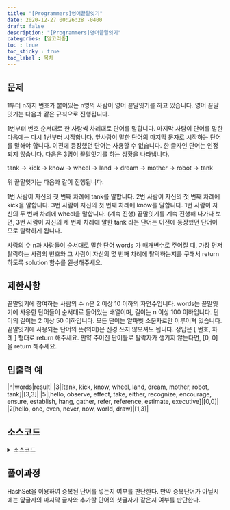 ```yaml
---
title: "[Programmers]영어끝말잇기"
date: 2020-12-27 00:26:28 -0400
draft: false
description: "[Programmers]영어끝말잇기"
categories: [알고리즘]
toc : true
toc_sticky : true
toc_label : 목차
---
```


## 문제

1부터 n까지 번호가 붙어있는 n명의 사람이 영어 끝말잇기를 하고 있습니다. 영어 끝말잇기는 다음과 같은 규칙으로 진행됩니다.

1번부터 번호 순서대로 한 사람씩 차례대로 단어를 말합니다.
마지막 사람이 단어를 말한 다음에는 다시 1번부터 시작합니다.
앞사람이 말한 단어의 마지막 문자로 시작하는 단어를 말해야 합니다.
이전에 등장했던 단어는 사용할 수 없습니다.
한 글자인 단어는 인정되지 않습니다.
다음은 3명이 끝말잇기를 하는 상황을 나타냅니다.

tank → kick → know → wheel → land → dream → mother → robot → tank

위 끝말잇기는 다음과 같이 진행됩니다.

1번 사람이 자신의 첫 번째 차례에 tank를 말합니다.
2번 사람이 자신의 첫 번째 차례에 kick을 말합니다.
3번 사람이 자신의 첫 번째 차례에 know를 말합니다.
1번 사람이 자신의 두 번째 차례에 wheel을 말합니다.
(계속 진행)
끝말잇기를 계속 진행해 나가다 보면, 3번 사람이 자신의 세 번째 차례에 말한 tank 라는 단어는 이전에 등장했던 단어이므로 탈락하게 됩니다.

사람의 수 n과 사람들이 순서대로 말한 단어 words 가 매개변수로 주어질 때, 가장 먼저 탈락하는 사람의 번호와 그 사람이 자신의 몇 번째 차례에 탈락하는지를 구해서 return 하도록 solution 함수를 완성해주세요.

## 제한사항

끝말잇기에 참여하는 사람의 수 n은 2 이상 10 이하의 자연수입니다.
words는 끝말잇기에 사용한 단어들이 순서대로 들어있는 배열이며, 길이는 n 이상 100 이하입니다.
단어의 길이는 2 이상 50 이하입니다.
모든 단어는 알파벳 소문자로만 이루어져 있습니다.
끝말잇기에 사용되는 단어의 뜻(의미)은 신경 쓰지 않으셔도 됩니다.
정답은 [ 번호, 차례 ] 형태로 return 해주세요.
만약 주어진 단어들로 탈락자가 생기지 않는다면, [0, 0]을 return 해주세요.

## 입출력 예

|n|words|result|
|3|[tank, kick, know, wheel, land, dream, mother, robot, tank]|[3,3]|
|5|[hello, observe, effect, take, either, recognize, encourage, ensure, establish, hang, gather, refer, reference, estimate, executive]|[0,0]|
|2[hello, one, even, never, now, world, draw]|[1,3]|

## 소스코드

<details>
<summary>소스코드</summary>
<div markdown="1">

```java
import java.util.*;
class Solution {
public int[] solution(int n, String[] words) {
        int[] answer = new int[2];
        HashSet<String> set = new HashSet<>();
        boolean flag = true;
        int index = -1;
        
        set.add(words[0]);
        for(int i=1;i<words.length;i++) {
        	if(!set.contains(words[i])) {
        		if(words[i-1].charAt(words[i-1].length()-1) != words[i].charAt(0)) {
        			flag = false;
        			index = i;
        			break;
        		}else {
            		set.add(words[i]);
        		}
        	}else {
        		flag=false;
        		index=i;
        		break;
        	}
        }
        
        if(flag) {
        	answer[0]= 0;
        	answer[1]= 0;
        }else {
        	answer[0]= index%n+1;
        	answer[1]= index/n+1;
        }
        return answer;
    }
}

```
</div>
</details>

## 풀이과정
HashSet을 이용하여 중복된 단어를 넣는지 여부를 판단한다.
만약 중복단어가 아닐시에는 앞글자의 마지막 글자와 추가할 단어의 첫글자가 같은지 여부를 판단한다.
